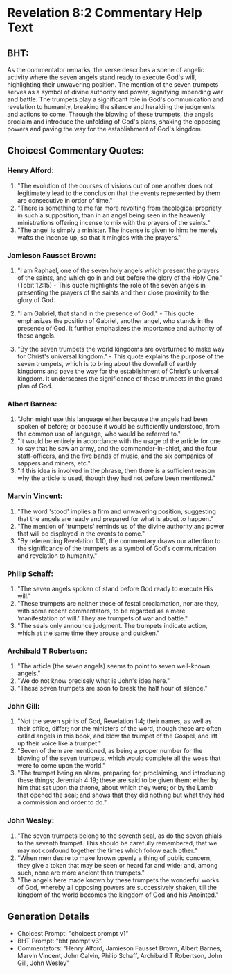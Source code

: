 # Revelation 8:2 Commentary Help Text

## BHT:
As the commentator remarks, the verse describes a scene of angelic activity where the seven angels stand ready to execute God's will, highlighting their unwavering position. The mention of the seven trumpets serves as a symbol of divine authority and power, signifying impending war and battle. The trumpets play a significant role in God's communication and revelation to humanity, breaking the silence and heralding the judgments and actions to come. Through the blowing of these trumpets, the angels proclaim and introduce the unfolding of God's plans, shaking the opposing powers and paving the way for the establishment of God's kingdom.

## Choicest Commentary Quotes:
### Henry Alford:
1. "The evolution of the courses of visions out of one another does not legitimately lead to the conclusion that the events represented by them are consecutive in order of time."
2. "There is something to me far more revolting from theological propriety in such a supposition, than in an angel being seen in the heavenly ministrations offering incense to mix with the prayers of the saints."
3. "The angel is simply a minister. The incense is given to him: he merely wafts the incense up, so that it mingles with the prayers."

### Jamieson Fausset Brown:
1. "I am Raphael, one of the seven holy angels which present the prayers of the saints, and which go in and out before the glory of the Holy One." (Tobit 12:15) - This quote highlights the role of the seven angels in presenting the prayers of the saints and their close proximity to the glory of God.

2. "I am Gabriel, that stand in the presence of God." - This quote emphasizes the position of Gabriel, another angel, who stands in the presence of God. It further emphasizes the importance and authority of these angels.

3. "By the seven trumpets the world kingdoms are overturned to make way for Christ's universal kingdom." - This quote explains the purpose of the seven trumpets, which is to bring about the downfall of earthly kingdoms and pave the way for the establishment of Christ's universal kingdom. It underscores the significance of these trumpets in the grand plan of God.

### Albert Barnes:
1. "John might use this language either because the angels had been spoken of before; or because it would be sufficiently understood, from the common use of language, who would be referred to."
2. "It would be entirely in accordance with the usage of the article for one to say that he saw an army, and the commander-in-chief, and the four staff-officers, and the five bands of music, and the six companies of sappers and miners, etc."
3. "If this idea is involved in the phrase, then there is a sufficient reason why the article is used, though they had not before been mentioned."

### Marvin Vincent:
1. "The word 'stood' implies a firm and unwavering position, suggesting that the angels are ready and prepared for what is about to happen."
2. "The mention of 'trumpets' reminds us of the divine authority and power that will be displayed in the events to come."
3. "By referencing Revelation 1:10, the commentary draws our attention to the significance of the trumpets as a symbol of God's communication and revelation to humanity."

### Philip Schaff:
1. "The seven angels spoken of stand before God ready to execute His will."
2. "These trumpets are neither those of festal proclamation, nor are they, with some recent commentators, to be regarded as a mere ‘manifestation of will.’ They are trumpets of war and battle."
3. "The seals only announce judgment. The trumpets indicate action, which at the same time they arouse and quicken."

### Archibald T Robertson:
1. "The article (the seven angels) seems to point to seven well-known angels."
2. "We do not know precisely what is John's idea here."
3. "These seven trumpets are soon to break the half hour of silence."

### John Gill:
1. "Not the seven spirits of God, Revelation 1:4; their names, as well as their office, differ; nor the ministers of the word, though these are often called angels in this book, and blow the trumpet of the Gospel, and lift up their voice like a trumpet."
2. "Seven of them are mentioned, as being a proper number for the blowing of the seven trumpets, which would complete all the woes that were to come upon the world."
3. "The trumpet being an alarm, preparing for, proclaiming, and introducing these things; Jeremiah 4:19; these are said to be given them; either by him that sat upon the throne, about which they were; or by the Lamb that opened the seal; and shows that they did nothing but what they had a commission and order to do."

### John Wesley:
1. "The seven trumpets belong to the seventh seal, as do the seven phials to the seventh trumpet. This should be carefully remembered, that we may not confound together the times which follow each other."
2. "When men desire to make known openly a thing of public concern, they give a token that may be seen or heard far and wide; and, among such, none are more ancient than trumpets."
3. "The angels here made known by these trumpets the wonderful works of God, whereby all opposing powers are successively shaken, till the kingdom of the world becomes the kingdom of God and his Anointed."


## Generation Details
- Choicest Prompt: "choicest prompt v1"
- BHT Prompt: "bht prompt v3"
- Commentators: "Henry Alford, Jamieson Fausset Brown, Albert Barnes, Marvin Vincent, John Calvin, Philip Schaff, Archibald T Robertson, John Gill, John Wesley"
